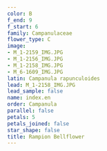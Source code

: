 ```yaml
---
color: B
f_end: 9
f_start: 6
family: Campanulaceae
flower_type: C
image:
- M_1-2159_IMG.JPG
- M_1-2156_IMG.JPG
- M_1-2158_IMG.JPG
- M_6-1609_IMG.JPG
latin: Campanula rapunculoides
lead: M_1-2158_IMG.JPG
lead_sample: false
name: index.en
order: Campanula
parallel: false
petals: 5
petals_joined: false
star_shape: false
title: Rampion Bellflower
---
```

